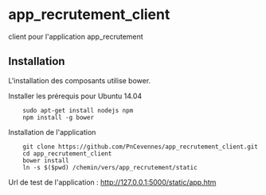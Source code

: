 app_recrutement_client
======================


client pour l'application app_recrutement


Installation 
------------


L'installation des composants utilise bower.

Installer les prérequis pour Ubuntu 14.04

```
    sudo apt-get install nodejs npm
    npm install -g bower
```


Installation de l'application

```
    git clone https://github.com/PnCevennes/app_recrutement_client.git
    cd app_recrutement_client
    bower install
    ln -s $($pwd) /chemin/vers/app_recrutement/static
```

Url de test de l'application : http://127.0.0.1:5000/static/app.htm
